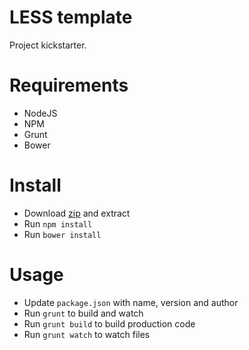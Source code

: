 LESS template
=============

Project kickstarter.

# Requirements

* NodeJS
* NPM
* Grunt
* Bower

# Install

* Download [zip](https://github.com/lekkerduidelijk/less-template/archive/master.zip) and extract
* Run <code>npm install</code>
* Run <code>bower install</code>

# Usage

* Update <code>package.json</code> with name, version and author
* Run <code>grunt</code> to build and watch
* Run <code>grunt build</code> to build production code
* Run <code>grunt watch</code> to watch files


